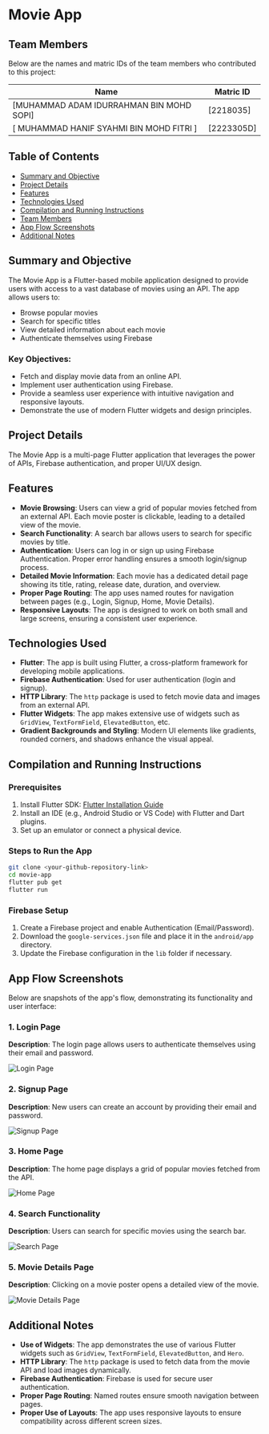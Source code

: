 # Movie App

## Team Members
Below are the names and matric IDs of the team members who contributed to this project:

| Name                                     | Matric ID   |
|------------------------------------------|-------------|
| [MUHAMMAD ADAM IDURRAHMAN BIN MOHD SOPI] | [2218035]   |
| [ MUHAMMAD HANIF SYAHMI BIN MOHD FITRI ] | [2223305D] |





## Table of Contents
- [Summary and Objective](#summary-and-objective)
- [Project Details](#project-details)
- [Features](#features)
- [Technologies Used](#technologies-used)
- [Compilation and Running Instructions](#compilation-and-running-instructions)
- [Team Members](#team-members)
- [App Flow Screenshots](#app-flow-screenshots)
- [Additional Notes](#additional-notes)

## Summary and Objective
The Movie App is a Flutter-based mobile application designed to provide users with access to a vast database of movies using an API. The app allows users to:
- Browse popular movies
- Search for specific titles
- View detailed information about each movie
- Authenticate themselves using Firebase

### Key Objectives:
- Fetch and display movie data from an online API.
- Implement user authentication using Firebase.
- Provide a seamless user experience with intuitive navigation and responsive layouts.
- Demonstrate the use of modern Flutter widgets and design principles.

## Project Details
The Movie App is a multi-page Flutter application that leverages the power of APIs, Firebase authentication, and proper UI/UX design.

## Features
- **Movie Browsing**: Users can view a grid of popular movies fetched from an external API. Each movie poster is clickable, leading to a detailed view of the movie.
- **Search Functionality**: A search bar allows users to search for specific movies by title.
- **Authentication**: Users can log in or sign up using Firebase Authentication. Proper error handling ensures a smooth login/signup process.
- **Detailed Movie Information**: Each movie has a dedicated detail page showing its title, rating, release date, duration, and overview.
- **Proper Page Routing**: The app uses named routes for navigation between pages (e.g., Login, Signup, Home, Movie Details).
- **Responsive Layouts**: The app is designed to work on both small and large screens, ensuring a consistent user experience.

## Technologies Used
- **Flutter**: The app is built using Flutter, a cross-platform framework for developing mobile applications.
- **Firebase Authentication**: Used for user authentication (login and signup).
- **HTTP Library**: The `http` package is used to fetch movie data and images from an external API.
- **Flutter Widgets**: The app makes extensive use of widgets such as `GridView`, `TextFormField`, `ElevatedButton`, etc.
- **Gradient Backgrounds and Styling**: Modern UI elements like gradients, rounded corners, and shadows enhance the visual appeal.

## Compilation and Running Instructions

### Prerequisites
1. Install Flutter SDK: [Flutter Installation Guide](https://flutter.dev/docs/get-started/install)
2. Install an IDE (e.g., Android Studio or VS Code) with Flutter and Dart plugins.
3. Set up an emulator or connect a physical device.

### Steps to Run the App
```bash
git clone <your-github-repository-link>
cd movie-app
flutter pub get
flutter run
```

### Firebase Setup
1. Create a Firebase project and enable Authentication (Email/Password).
2. Download the `google-services.json` file and place it in the `android/app` directory.
3. Update the Firebase configuration in the `lib` folder if necessary.


## App Flow Screenshots
Below are snapshots of the app's flow, demonstrating its functionality and user interface:

### 1. Login Page
**Description**: The login page allows users to authenticate themselves using their email and password.

![Login Page](assets/login.png)

### 2. Signup Page
**Description**: New users can create an account by providing their email and password.

![Signup Page](assets/signup.png)

### 3. Home Page
**Description**: The home page displays a grid of popular movies fetched from the API.

![Home Page](assets/homepage.png)

### 4. Search Functionality
**Description**: Users can search for specific movies using the search bar.

![Search Page](assets/search.png)

### 5. Movie Details Page
**Description**: Clicking on a movie poster opens a detailed view of the movie.

![Movie Details Page](assets/movie%20detail.png)


## Additional Notes
- **Use of Widgets**: The app demonstrates the use of various Flutter widgets such as `GridView`, `TextFormField`, `ElevatedButton`, and `Hero`.
- **HTTP Library**: The `http` package is used to fetch data from the movie API and load images dynamically.
- **Firebase Authentication**: Firebase is used for secure user authentication.
- **Proper Page Routing**: Named routes ensure smooth navigation between pages.
- **Proper Use of Layouts**: The app uses responsive layouts to ensure compatibility across different screen sizes.
